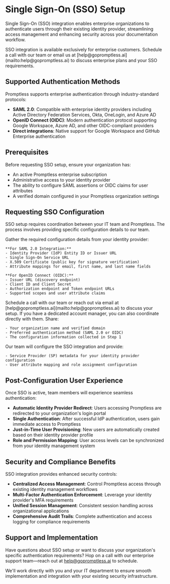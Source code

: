 # Single Sign-On (SSO) Setup

Single Sign-On (SSO) integration enables enterprise organizations to authenticate users through their existing identity provider, streamlining access management and enhancing security across your documentation workflow.

<Info>
SSO integration is available exclusively for enterprise customers. Schedule a call with our team or email us at [help@gopromptless.ai](mailto:help@gopromptless.ai) to discuss enterprise plans and your SSO requirements.
</Info>

## Supported Authentication Methods

Promptless supports enterprise authentication through industry-standard protocols:

- **SAML 2.0**: Compatible with enterprise identity providers including Active Directory Federation Services, Okta, OneLogin, and Azure AD
- **OpenID Connect (OIDC)**: Modern authentication protocol supporting Google Workspace, Azure AD, and other OIDC-compliant providers
- **Direct integrations**: Native support for Google Workspace and GitHub Enterprise authentication

## Prerequisites

Before requesting SSO setup, ensure your organization has:

- An active Promptless enterprise subscription
- Administrative access to your identity provider
- The ability to configure SAML assertions or OIDC claims for user attributes
- A verified domain configured in your Promptless organization settings

## Requesting SSO Configuration

SSO setup requires coordination between your IT team and Promptless. The process involves providing specific configuration details to our team.

<Steps>
  <Step title="Collect Identity Provider Information">
    Gather the required configuration details from your identity provider:

    **For SAML 2.0 Integration:**
    - Identity Provider (IdP) Entity ID or Issuer URL
    - Single Sign-On Service URL
    - X.509 Certificate (public key for signature verification)
    - Attribute mappings for email, first name, and last name fields

    **For OpenID Connect (OIDC):**
    - Issuer URL (discovery endpoint)
    - Client ID and Client Secret
    - Authorization endpoint and Token endpoint URLs
    - Supported scopes and user attribute claims
  </Step>

  <Step title="Submit Configuration Request">
    Schedule a call with our team or reach out via email at [help@gopromptless.ai](mailto:help@gopromptless.ai) to discuss your setup. If you have a dedicated account manager, you can also coordinate directly with them. Share:

    - Your organization name and verified domain
    - Preferred authentication method (SAML 2.0 or OIDC)
    - The configuration information collected in Step 1
  </Step>

  <Step title="Configuration and Validation">
    Our team will configure the SSO integration and provide:

    - Service Provider (SP) metadata for your identity provider configuration
    - User attribute mapping and role assignment configuration
  </Step>
</Steps>

## Post-Configuration User Experience

Once SSO is active, team members will experience seamless authentication:

- **Automatic Identity Provider Redirect**: Users accessing Promptless are redirected to your organization's login portal
- **Single Authentication**: After successful IdP authentication, users gain immediate access to Promptless
- **Just-in-Time User Provisioning**: New users are automatically created based on their identity provider profile
- **Role and Permission Mapping**: User access levels can be synchronized from your identity management system

## Security and Compliance Benefits

SSO integration provides enhanced security controls:

- **Centralized Access Management**: Control Promptless access through existing identity management workflows
- **Multi-Factor Authentication Enforcement**: Leverage your identity provider's MFA requirements
- **Unified Session Management**: Consistent session handling across organizational applications
- **Comprehensive Audit Trails**: Complete authentication and access logging for compliance requirements

## Support and Implementation

Have questions about SSO setup or want to discuss your organization's specific authentication requirements? Hop on a call with our enterprise support team—reach out at [help@gopromptless.ai](mailto:help@gopromptless.ai) to schedule.

We'll work directly with you and your IT department to ensure smooth implementation and integration with your existing security infrastructure.
